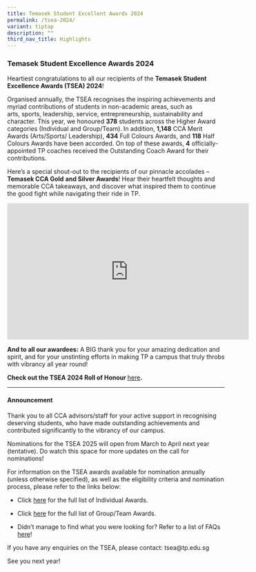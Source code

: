 ```yaml
---
title: Temasek Student Excellent Awards 2024
permalink: /tsea-2024/
variant: tiptap
description: ""
third_nav_title: Highlights
---
```

<h3><strong>Temasek Student Excellence Awards 2024</strong></h3>
<p>Heartiest congratulations to all our recipients of the <strong>Temasek Student Excellence Awards (TSEA) 2024</strong>!</p>
<p>Organised annually, the TSEA recognises the inspiring achievements and
myriad contributions of students in non-academic areas, such as arts,&nbsp;sports,
leadership, service, entrepreneurship, sustainability and character.&nbsp;This
year, we honoured <strong>378</strong> students across the Higher Award categories
(Individual and Group/Team).<strong>&nbsp;</strong>In addition,&nbsp;<strong>1,148</strong>&nbsp;CCA
Merit Awards (Arts/Sports/ Leadership), <strong>434</strong> Full Colours
Awards, and <strong>118</strong> Half Colours Awards have been accorded.
On top of these awards, <strong>4</strong> officially-appointed TP coaches
received the Outstanding Coach Award for their contributions.</p>
<p>Here’s a special shout-out to the recipients of our pinnacle accolades
– <strong>Temasek CCA Gold</strong>&nbsp;<strong>and Silver Awards</strong>!
Hear their heartfelt thoughts and memorable CCA takeaways, and discover
what inspired them to continue the good fight while navigating their ride
in TP.&nbsp;</p>
<div class="iframe-wrapper">
<iframe height="315" width="560" allowfullscreen="true" frameborder="0" src="https://www.youtube.com/embed/WXiqk81C21Y?si=N4s_t7y8lpZeoTKj"></iframe>
</div>
<p><strong>And to all our awardees:</strong>&nbsp;A BIG thank you for your
amazing dedication and spirit, and for your unstinting efforts in making
TP a campus that truly throbs with vibrancy all year round!&nbsp;</p>
<p><strong>Check out the TSEA 2024 Roll of Honour </strong><a href="TSEA_2024___Higer_Award_Recipients__List" rel="noopener noreferrer nofollow" target="_blank">here</a><strong>.</strong>
</p>
<hr>
<h4><strong>Announcement</strong></h4>
<p>Thank you to all CCA advisors/staff for your active support in recognising
deserving students, who have made outstanding achievements and contributed
significantly to the vibrancy of our campus.</p>
<p>Nominations for the TSEA 2025 will open from March to April next year
(tentative). Do watch this space for more updates on the call for nominations!</p>
<p>For information on the TSEA awards available for nomination annually (unless
otherwise specified), as well as the eligibility criteria and nomination
process, please refer to the links below:</p>
<ul data-tight="true" class="tight">
<li>
<p>Click&nbsp;<a href="https://virtualcampus.tp.edu.sg/files/TSEA/2024/tsea_2024___individual_awards.pdf" rel="noopener noreferrer nofollow" target="_blank">here</a>&nbsp;for
the full list of Individual Awards.</p>
</li>
<li>
<p>Click&nbsp;<a href="https://virtualcampus.tp.edu.sg/files/TSEA/2024/tsea_2024___group_team_awards.pdf" rel="noopener noreferrer nofollow" target="_blank">here</a>&nbsp;for
the full list of Group/Team Awards.</p>
</li>
<li>
<p>Didn’t manage to find what you were looking for? Refer to a list of FAQs&nbsp;
<a href="https://virtualcampus.tp.edu.sg/files/TSEA/2024/TSEA_FAQ.pdf" rel="noopener noreferrer nofollow" target="_blank">here</a>!</p>
</li>
</ul>
<p>If you have any enquiries on the TSEA, please contact:&nbsp;<a rel="noopener noreferrer nofollow" target="_blank">tsea@tp.edu.sg</a>
</p>
<p>See you next year!</p>
<p></p>
<p></p>
<p></p>
<p></p>